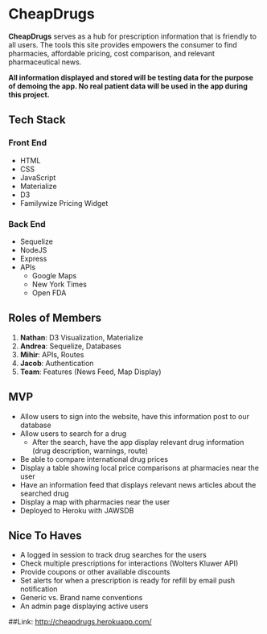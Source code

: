 # CheapDrugs

**CheapDrugs** serves as a hub for prescription information that is friendly to all users. The tools this site provides empowers the consumer to find pharmacies, affordable pricing, cost comparison, and relevant pharmaceutical news.

**All information displayed and stored will be testing data for the purpose of demoing the app. No real patient data will be used in the app during this project.**

## Tech Stack
### Front End
* HTML
* CSS
* JavaScript
* Materialize
* D3
* Familywize Pricing Widget

### Back End
* Sequelize
* NodeJS
* Express
* APIs 
  * Google Maps 
  * New York Times 
  * Open FDA

## Roles of Members
1. **Nathan**: D3 Visualization, Materialize
2. **Andrea**: Sequelize, Databases  
3. **Mihir**: APIs, Routes
4. **Jacob**: Authentication
5. **Team**: Features (News Feed, Map Display)

## MVP
* Allow users to sign into the website, have this information post to our database
* Allow users to search for a drug 
	* After the search, have the app display relevant drug information (drug description, warnings, route) 
* Be able to compare international drug prices 
* Display a table showing local price comparisons at pharmacies near the user 
* Have an information feed that displays relevant news articles about the searched drug 
* Display a map with pharmacies near the user 
* Deployed to Heroku with JAWSDB
  
## Nice To Haves
* A logged in session to track drug searches for the users
* Check multiple prescriptions for interactions (Wolters Kluwer API)
* Provide coupons or other available discounts
* Set alerts for when a prescription is ready for refill by email push notification 
* Generic vs. Brand name conventions
* An admin page displaying active users

##Link: http://cheapdrugs.herokuapp.com/

